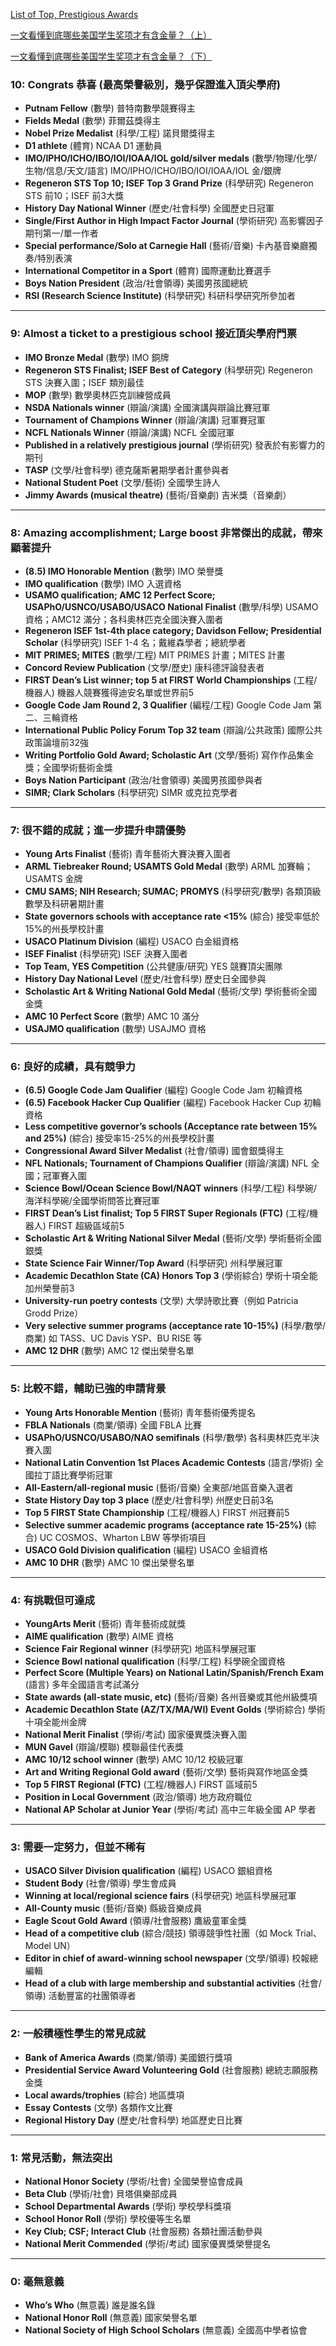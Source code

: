 
[List of Top, Prestigious Awards](https://talk.collegeconfidential.com/t/list-of-top-prestigious-awards/296097)

[一文看懂到底哪些美国学生奖项才有含金量？（上）](https://www.usfamilye.org/blog/jm238m8sb7nrx5d5h6efxfw8h8fg63)

[一文看懂到底哪些美国学生奖项才有含金量？（下）](https://www.usfamilye.org/blog/jed83w5h8mj8hrbad79zbzpmgp7x82)


### 10: Congrats 恭喜 (最高榮譽級別，幾乎保證進入頂尖學府)

- **Putnam Fellow** (數學) 普特南數學競賽得主
- **Fields Medal** (數學) 菲爾茲獎得主
- **Nobel Prize Medalist** (科學/工程) 諾貝爾獎得主
- **D1 athlete** (體育) NCAA D1 運動員
- **IMO/IPHO/ICHO/IBO/IOI/IOAA/IOL gold/silver medals** (數學/物理/化學/生物/信息/天文/語言) IMO/IPHO/ICHO/IBO/IOI/IOAA/IOL 金/銀牌
- **Regeneron STS Top 10; ISEF Top 3 Grand Prize** (科學研究) Regeneron STS 前10；ISEF 前3大獎
- **History Day National Winner** (歷史/社會科學) 全國歷史日冠軍
- **Single/First Author in High Impact Factor Journal** (學術研究) 高影響因子期刊第一/單一作者
- **Special performance/Solo at Carnegie Hall** (藝術/音樂) 卡內基音樂廳獨奏/特別表演
- **International Competitor in a Sport** (體育) 國際運動比賽選手
- **Boys Nation President** (政治/社會領導) 美國男孩國總統
- **RSI (Research Science Institute)** (科學研究) 科研科學研究所參加者

---

### 9: Almost a ticket to a prestigious school 接近頂尖學府門票

- **IMO Bronze Medal** (數學) IMO 銅牌
- **Regeneron STS Finalist; ISEF Best of Category** (科學研究) Regeneron STS 決賽入圍；ISEF 類別最佳
- **MOP** (數學) 數學奧林匹克訓練營成員
- **NSDA Nationals winner** (辯論/演講) 全國演講與辯論比賽冠軍
- **Tournament of Champions Winner** (辯論/演講) 冠軍賽冠軍
- **NCFL Nationals Winner** (辯論/演講) NCFL 全國冠軍
- **Published in a relatively prestigious journal** (學術研究) 發表於有影響力的期刊
- **TASP** (文學/社會科學) 德克薩斯暑期學者計畫參與者
- **National Student Poet** (文學/藝術) 全國學生詩人
- **Jimmy Awards (musical theatre)** (藝術/音樂劇) 吉米獎（音樂劇）

---

### 8: Amazing accomplishment; Large boost 非常傑出的成就，帶來顯著提升

- **(8.5) IMO Honorable Mention** (數學) IMO 榮譽獎
- **IMO qualification** (數學) IMO 入選資格
- **USAMO qualification; AMC 12 Perfect Score; USAPhO/USNCO/USABO/USACO National Finalist** (數學/科學) USAMO 資格；AMC12 滿分；各科奧林匹克全國決賽入圍者
- **Regeneron ISEF 1st-4th place category; Davidson Fellow; Presidential Scholar** (科學研究) ISEF 1-4 名；戴維森學者；總統學者
- **MIT PRIMES; MITES** (數學/工程) MIT PRIMES 計畫；MITES 計畫
- **Concord Review Publication** (文學/歷史) 康科德評論發表者
- **FIRST Dean’s List winner; top 5 at FIRST World Championships** (工程/機器人) 機器人競賽獲得迪安名單或世界前5
- **Google Code Jam Round 2, 3 Qualifier** (編程/工程) Google Code Jam 第二、三輪資格
- **International Public Policy Forum Top 32 team** (辯論/公共政策) 國際公共政策論壇前32強
- **Writing Portfolio Gold Award; Scholastic Art** (文學/藝術) 寫作作品集金獎；全國學術藝術金獎
- **Boys Nation Participant** (政治/社會領導) 美國男孩國參與者
- **SIMR; Clark Scholars** (科學研究) SIMR 或克拉克學者

---

### 7: 很不錯的成就；進一步提升申請優勢

- **Young Arts Finalist** (藝術) 青年藝術大賽決賽入圍者
- **ARML Tiebreaker Round; USAMTS Gold Medal** (數學) ARML 加賽輪；USAMTS 金牌
- **CMU SAMS; NIH Research; SUMAC; PROMYS** (科學研究/數學) 各類頂級數學及科研暑期計畫
- **State governors schools with acceptance rate <15%** (綜合) 接受率低於15%的州長學校計畫
- **USACO Platinum Division** (編程) USACO 白金組資格
- **ISEF Finalist** (科學研究) ISEF 決賽入圍者
- **Top Team, YES Competition** (公共健康/研究) YES 競賽頂尖團隊
- **History Day National Level** (歷史/社會科學) 歷史日全國參與
- **Scholastic Art & Writing National Gold Medal** (藝術/文學) 學術藝術全國金獎
- **AMC 10 Perfect Score** (數學) AMC 10 滿分
- **USAJMO qualification** (數學) USAJMO 資格

---
### 6: 良好的成績，具有競爭力

- **(6.5) Google Code Jam Qualifier** (編程) Google Code Jam 初輪資格
- **(6.5) Facebook Hacker Cup Qualifier** (編程) Facebook Hacker Cup 初輪資格
- **Less competitive governor’s schools (Acceptance rate between 15% and 25%)** (綜合) 接受率15-25%的州長學校計畫
- **Congressional Award Silver Medalist** (社會/領導) 國會銀獎得主
- **NFL Nationals; Tournament of Champions Qualifier** (辯論/演講) NFL 全國；冠軍賽入圍
- **Science Bowl/Ocean Science Bowl/NAQT winners** (科學/工程) 科學碗/海洋科學碗/全國學術問答比賽冠軍
- **FIRST Dean’s List finalist; Top 5 FIRST Super Regionals (FTC)** (工程/機器人) FIRST 超級區域前5
- **Scholastic Art & Writing National Silver Medal** (藝術/文學) 學術藝術全國銀獎
- **State Science Fair Winner/Top Award** (科學研究) 州科學展冠軍
- **Academic Decathlon State (CA) Honors Top 3** (學術綜合) 學術十項全能加州榮譽前3
- **University-run poetry contests** (文學) 大學詩歌比賽（例如 Patricia Grodd Prize）
- **Very selective summer programs (acceptance rate 10-15%)** (科學/數學/商業) 如 TASS、UC Davis YSP、BU RISE 等
- **AMC 12 DHR** (數學) AMC 12 傑出榮譽名單

---

### 5: 比較不錯，輔助已強的申請背景

- **Young Arts Honorable Mention** (藝術) 青年藝術優秀提名
- **FBLA Nationals** (商業/領導) 全國 FBLA 比賽
- **USAPhO/USNCO/USABO/NAO semifinals** (科學/數學) 各科奧林匹克半決賽入圍
- **National Latin Convention 1st Places Academic Contests** (語言/學術) 全國拉丁語比賽學術冠軍
- **All-Eastern/all-regional music** (藝術/音樂) 全東部/地區音樂入選者
- **State History Day top 3 place** (歷史/社會科學) 州歷史日前3名
- **Top 5 FIRST State Championship** (工程/機器人) FIRST 州冠賽前5
- **Selective summer academic programs (acceptance rate 15-25%)** (綜合) UC COSMOS、Wharton LBW 等學術項目
- **USACO Gold Division qualification** (編程) USACO 金組資格
- **AMC 10 DHR** (數學) AMC 10 傑出榮譽名單

---

### 4: 有挑戰但可達成

- **YoungArts Merit** (藝術) 青年藝術成就獎
- **AIME qualification** (數學) AIME 資格
- **Science Fair Regional winner** (科學研究) 地區科學展冠軍
- **Science Bowl national qualification** (科學/工程) 科學碗全國資格
- **Perfect Score (Multiple Years) on National Latin/Spanish/French Exam** (語言) 多年全國語言考試滿分
- **State awards (all-state music, etc)** (藝術/音樂) 各州音樂或其他州級獎項
- **Academic Decathlon State (AZ/TX/MA/WI) Event Golds** (學術綜合) 學術十項全能州金牌
- **National Merit Finalist** (學術/考試) 國家優異獎決賽入圍
- **MUN Gavel** (辯論/模聯) 模聯最佳代表獎
- **AMC 10/12 school winner** (數學) AMC 10/12 校級冠軍
- **Art and Writing Regional Gold award** (藝術/文學) 藝術與寫作地區金獎
- **Top 5 FIRST Regional (FTC)** (工程/機器人) FIRST 區域前5
- **Position in Local Government** (政治/領導) 地方政府職位
- **National AP Scholar at Junior Year** (學術/考試) 高中三年級全國 AP 學者

---

### 3: 需要一定努力，但並不稀有

- **USACO Silver Division qualification** (編程) USACO 銀組資格
- **Student Body** (社會/領導) 學生會成員
- **Winning at local/regional science fairs** (科學研究) 地區科學展冠軍
- **All-County music** (藝術/音樂) 縣級音樂成員
- **Eagle Scout Gold Award** (領導/社會服務) 鷹級童軍金獎
- **Head of a competitive club** (綜合/競技) 領導競爭性社團（如 Mock Trial、Model UN）
- **Editor in chief of award-winning school newspaper** (文學/領導) 校報總編輯
- **Head of a club with large membership and substantial activities** (社會/領導) 活動豐富的社團領導者

---

### 2: 一般積極性學生的常見成就

- **Bank of America Awards** (商業/領導) 美國銀行獎項
- **Presidential Service Award Volunteering Gold** (社會服務) 總統志願服務金獎
- **Local awards/trophies** (綜合) 地區獎項
- **Essay Contests** (文學) 各類作文比賽
- **Regional History Day** (歷史/社會科學) 地區歷史日比賽

---

### 1: 常見活動，無法突出

- **National Honor Society** (學術/社會) 全國榮譽協會成員
- **Beta Club** (學術/社會) 貝塔俱樂部成員
- **School Departmental Awards** (學術) 學校學科獎項
- **School Honor Roll** (學術) 學校優等生名單
- **Key Club; CSF; Interact Club** (社會服務) 各類社團活動參與
- **National Merit Commended** (學術/考試) 國家優異獎榮譽提名

---

### 0: 毫無意義

- **Who’s Who** (無意義) 誰是誰名錄
- **National Honor Roll** (無意義) 國家榮譽名單
- **National Society of High School Scholars** (無意義) 全國高中學者協會